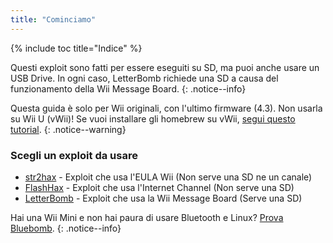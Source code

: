 ```yaml
---
title: "Cominciamo"
---
```


{% include toc title="Indice" %}

Questi exploit sono fatti per essere eseguiti su SD, ma puoi anche usare un USB Drive. In ogni caso, LetterBomb richiede una SD a causa del funzionamento della Wii Message Board.
{: .notice--info}

Questa guida è solo per Wii originali, con l'ultimo firmware (4.3). Non usarla su Wii U (vWii)!
Se vuoi installare gli homebrew su vWii, [segui questo tutorial](https://wiiu.hacks.guide/it_IT/vwii-modding.html).
{: .notice--warning}

### Scegli un exploit da usare

- [str2hax](str2hax) - Exploit che usa l'EULA Wii (Non serve una SD ne un canale)
- [FlashHax](flashhax) - Exploit che usa l'Internet Channel (Non serve una SD)
- [LetterBomb](letterbomb) - Exploit che usa la Wii Message Board (Serve una SD)


Hai una Wii Mini e non hai paura di usare Bluetooth e Linux? [Prova Bluebomb](https://forum.wii-homebrew.com/index.php/Thread/59342-Installing-Homebrew-on-the-Wii-Mini/).
{: .notice--info}
